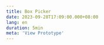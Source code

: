 ```yaml
---
title: Box Picker
date: 2023-09-28T17:09:00.000+08:00
lang: en
duration: 5min
meta: 'View Prototype'
---
```


<Title />

<BoxPicker />

